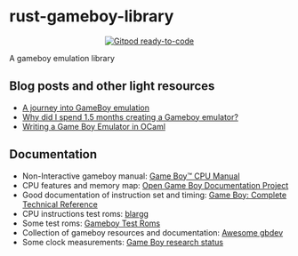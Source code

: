 # rust-gameboy-library

<p align="center">
  <a href="https://gitpod.io/from-referrer/">
    <img src="https://img.shields.io/badge/Gitpod-ready--to--code-908a85?logo=gitpod" alt="Gitpod ready-to-code" />
  </a>
</p>

A gameboy emulation library

## Blog posts and other light resources

- [A journey into GameBoy emulation](https://robertovaccari.com/blog/2020_09_26_gameboy/)
- [Why did I spend 1.5 months creating a Gameboy emulator?](https://blog.rekawek.eu/2017/02/09/coffee-gb/)
- [Writing a Game Boy Emulator in OCaml](https://linoscope.github.io/writing-a-game-boy-emulator-in-ocaml/)

## Documentation

- Non-Interactive gameboy manual: [Game Boy™ CPU Manual](http://marc.rawer.de/Gameboy/Docs/GBCPUman.pdf)
- CPU features and memory map: [Open Game Boy Documentation Project](https://mgba-emu.github.io/gbdoc/#cpu)
- Good documentation of instruction set and timing: [Game Boy: Complete Technical Reference](https://gekkio.fi/files/gb-docs/gbctr.pdf)
- CPU instructions test roms: [blargg](https://github.com/retrio/gb-test-roms/tree/master/cpu_instrs)
- Some test roms: [Gameboy Test Roms](https://github.com/c-sp/gameboy-test-roms)
- Collection of gameboy resources and documentation: [Awesome gbdev](https://github.com/gbdev/awesome-gbdev)
- Some clock measurements: [Game Boy research status](https://gekkio.fi/blog/2017/game-boy-research-status/)
